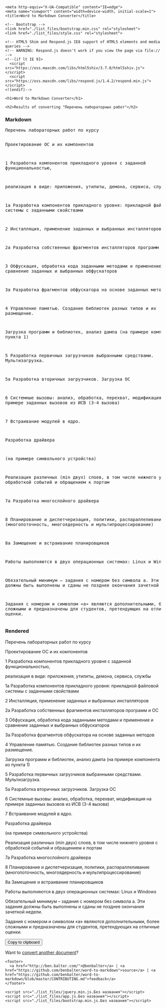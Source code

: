 <!DOCTYPE html>
<!-- saved from url=(0039)https://word-to-markdown.herokuapp.com/ -->
<html lang="en"><head><meta http-equiv="Content-Type" content="text/html; charset=UTF-8">
    
    <meta http-equiv="X-UA-Compatible" content="IE=edge">
    <meta name="viewport" content="width=device-width, initial-scale=1">
    <title>Word to Markdown Converter</title>

    <!-- Bootstrap -->
    <link href="./list_files/bootstrap.min.css" rel="stylesheet">
    <link href="./list_files/style.css" rel="stylesheet">

    <!-- HTML5 Shim and Respond.js IE8 support of HTML5 elements and media queries -->
    <!-- WARNING: Respond.js doesn't work if you view the page via file:// -->
    <!--[if lt IE 9]>
      <script src="https://oss.maxcdn.com/libs/html5shiv/3.7.0/html5shiv.js"></script>
      <script src="https://oss.maxcdn.com/libs/respond.js/1.4.2/respond.min.js"></script>
    <![endif]-->
  </head>
  <body>

    <h1>Word to Markdown Converter</h1>

    <h2>Results of converting "Перечень лабораторных работ"</h2>

<div class="row">
  <div class="col-md-6">
    <h3>Markdown</h3>
    <div class="md-preview">
      <pre id="markdown">Перечень лабораторных работ по курсу

 Проектирование ОС и их компонентов

1        Разработка компонентов прикладного уровня с заданной функциональностью,

реализация  в виде:   приложения, утилиты,  демона, сервиса, службы

1а   Разработка компонентов прикладного уровня: прикладной файловой  системы с заданными свойствами

2        Инсталляция, применение заданных и выбранных инсталляторов

2а      Разработка собственных фрагментов инсталляторов  программ и ОС

3   Обфускация, обработка кода заданными методами и применение и сравнение заданных и выбранных обфускаторов

3а      Разработка фрагментов обфускатора на основе заданных методов

4        Управление памятью. Создание библиотек разных типов и их размещение.

Загрузка программ и библиотек, анализ дампа (на примере компонента из пункта 1)

5     Разработка первичных загрузчиков выбранными средствами. Мультизагрузка.

5а      Разработка вторичных загрузчиков. Загрузка ОС

6      Системные вызовы: анализ, обработка, перехват, модификация на примере заданных вызовов из ИСВ (3-4 вызова)

7        Встраивание модулей в ядро.

Разработка драйвера

(на примере символьного устройства)

Реализация различных (min двух) слоев, в том числе нижнего уровня с обработкой событий и обращением к портам

7а      Разработка многослойного драйвера

8     Планирование и диспетчеризация, политики, распараллеливание (многопоточность, многоядерность и мультипроцессирование)

 8а     Замещение и встраивание планировщиков

Работы выполняются в двух операционных системах: Linux и Windows

Обязательный минимум – задания с номером без символа а. Эти задания должны быть выполнены и сданы не позднее окончания зачетной недели.

Задания с номером и символом «а» являются дополнительными, более сложными и предназначены для студентов, претендующих на отличные оценки.</pre>
    </div>
  </div>
  <div class="col-md-6">
    <h3>Rendered</h3>
    <div class="rendered-preview">
      <p>Перечень лабораторных работ по курсу</p>

<p>Проектирование ОС и их компонентов</p>

<p>1        Разработка компонентов прикладного уровня с заданной функциональностью,</p>

<p>реализация  в виде:   приложения, утилиты,  демона, сервиса, службы</p>

<p>1а   Разработка компонентов прикладного уровня: прикладной файловой  системы с заданными свойствами</p>

<p>2        Инсталляция, применение заданных и выбранных инсталляторов</p>

<p>2а      Разработка собственных фрагментов инсталляторов  программ и ОС</p>

<p>3   Обфускация, обработка кода заданными методами и применение и сравнение заданных и выбранных обфускаторов</p>

<p>3а      Разработка фрагментов обфускатора на основе заданных методов</p>

<p>4        Управление памятью. Создание библиотек разных типов и их размещение.</p>

<p>Загрузка программ и библиотек, анализ дампа (на примере компонента из пункта 1)</p>

<p>5     Разработка первичных загрузчиков выбранными средствами. Мультизагрузка.</p>

<p>5а      Разработка вторичных загрузчиков. Загрузка ОС</p>

<p>6      Системные вызовы: анализ, обработка, перехват, модификация на примере заданных вызовов из ИСВ (3-4 вызова)</p>

<p>7        Встраивание модулей в ядро.</p>

<p>Разработка драйвера</p>

<p>(на примере символьного устройства)</p>

<p>Реализация различных (min двух) слоев, в том числе нижнего уровня с обработкой событий и обращением к портам</p>

<p>7а      Разработка многослойного драйвера</p>

<p>8     Планирование и диспетчеризация, политики, распараллеливание (многопоточность, многоядерность и мультипроцессирование)</p>

<p>8а     Замещение и встраивание планировщиков</p>

<p>Работы выполняются в двух операционных системах: Linux и Windows</p>

<p>Обязательный минимум – задания с номером без символа а. Эти задания должны быть выполнены и сданы не позднее окончания зачетной недели.</p>

<p>Задания с номером и символом «а» являются дополнительными, более сложными и предназначены для студентов, претендующих на отличные оценки.</p>
    </div>
  </div>
</div>

<div class="moar">
  <button id="copy-button" class="btn" data-clipboard-target="markdown">Copy to clipboard</button>
  <p>Want to <a href="https://word-to-markdown.herokuapp.com/">convert another document</a>?</p>
</div>

<script src="./list_files/ZeroClipboard.min.js.Без названия"></script>
<script>var client = new ZeroClipboard(document.getElementById("copy-button"));</script><div id="global-zeroclipboard-html-bridge" class="global-zeroclipboard-container" style="position: absolute; left: 0px; top: -9999px; width: 1px; height: 1px; z-index: 999999999;"><object id="global-zeroclipboard-flash-bridge" name="global-zeroclipboard-flash-bridge" width="100%" height="100%" type="application/x-shockwave-flash" data="./list_files/ZeroClipboard.swf.Без названия"><param name="allowScriptAccess" value="sameDomain"><param name="allowNetworking" value="all"><param name="menu" value="false"><param name="wmode" value="transparent"><param name="flashvars" value="trustedOrigins=word-to-markdown.herokuapp.com%2C%2F%2Fword-to-markdown.herokuapp.com%2Chttps%3A%2F%2Fword-to-markdown.herokuapp.com&amp;swfObjectId=global-zeroclipboard-flash-bridge&amp;jsVersion=2.2.0"><div id="global-zeroclipboard-flash-bridge_fallbackContent">&nbsp;</div></object></div>


    <footer>
      <a href="http://ben.balter.com/">@benbalter</a> | <a href="https://github.com/benbalter/word-to-markdown">source</a> | <a href="https://github.com/benbalter/word-to-markdown/blob/master/CONTRIBUTING.md">feedback</a>
    </footer>

    <script src="./list_files/jquery.min.js.Без названия"></script>
    <script src="./list_files/app.js.Без названия"></script>
    <script src="./list_files/bootstrap.min.js.Без названия"></script>
  

</body></html>